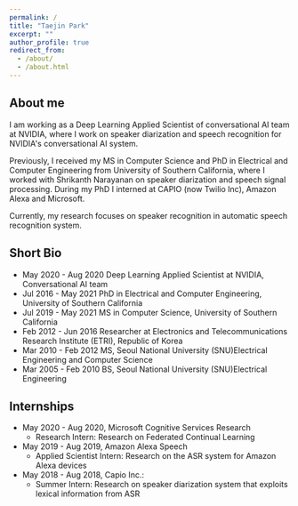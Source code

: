 ```yaml
---
permalink: /
title: "Taejin Park"
excerpt: ""
author_profile: true
redirect_from: 
  - /about/
  - /about.html
---
```


## About me

I am working as a Deep Learning Applied Scientist of conversational AI team at NVIDIA, where I work on speaker diarization and speech recognition for NVIDIA's conversational AI system. 

Previously, I received my MS in Computer Science and PhD in Electrical and Computer Engineering from University of Southern California, where I worked with Shrikanth Narayanan on speaker diarization and speech signal processing. During my PhD I interned at CAPIO (now Twilio Inc), Amazon Alexa and Microsoft. 

Currently, my research focuses on speaker recognition in automatic speech recognition system. 

## Short Bio

- May 2020 - Aug 2020
   Deep Learning Applied Scientist at NVIDIA, Conversational AI team
- Jul 2016 - May 2021
   PhD in Electrical and Computer Engineering, University of Southern California
- Jul 2019 - May 2021
   MS in Computer Science, University of Southern California
- Feb 2012 - Jun 2016
   Researcher at Electronics and Telecommunications Research Institute (ETRI), Republic of Korea
- Mar 2010 - Feb 2012
   MS, Seoul National University (SNU)Electrical Engineering and Computer Science
- Mar 2005 - Feb 2010
   BS, Seoul National University (SNU)Electrical Engineering

## Internships 

- May 2020 - Aug 2020, Microsoft Cognitive Services Research 
   - Research Intern: Research on Federated Continual Learning
- May 2019 - Aug 2019, Amazon Alexa Speech 
   - Applied Scientist Intern: Research on the ASR system for Amazon Alexa devices
- May 2018 - Aug 2018, Capio Inc.: 
   - Summer Intern: Research on speaker diarization system that exploits lexical information from ASR



